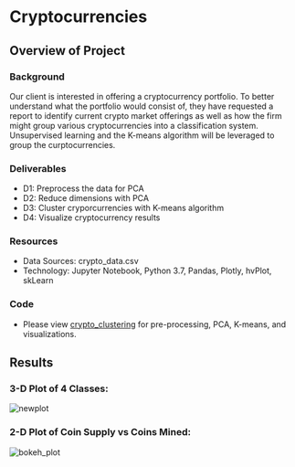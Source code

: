 # Cryptocurrencies

## Overview of Project

  ### Background
  Our client is interested in offering a cryptocurrency portfolio. To better understand what the portfolio would consist of, they have requested a  report to identify current crypto market offerings as well as how the firm might group various cryptocurrencies into a classification system.   Unsupervised learning and the K-means algorithm will be leveraged to group the curptocurrencies. 

  ### Deliverables
   - D1: Preprocess the data for PCA
   - D2: Reduce dimensions with PCA
   - D3: Cluster cryporcurrencies with K-means algorithm
   - D4: Visualize cryptocurrency results

  ### Resources
   - Data Sources: crypto_data.csv
   - Technology: Jupyter Notebook, Python 3.7, Pandas, Plotly, hvPlot, skLearn

  ### Code
   - Please view [crypto_clustering](https://github.com/aberloro/Cryptocurrencies/blob/main/crypto_clustering.ipynb) for pre-processing, PCA, K-means, and visualizations.

## Results
 
### 3-D Plot of 4 Classes:

![newplot](https://user-images.githubusercontent.com/93740725/163918819-ecd6ac71-348d-4cf9-9425-95d771a34c3a.png)


### 2-D Plot of Coin Supply vs Coins Mined:

![bokeh_plot](https://user-images.githubusercontent.com/93740725/163918873-3a304bab-4cc8-45fd-8860-affedd5a9d14.png)

